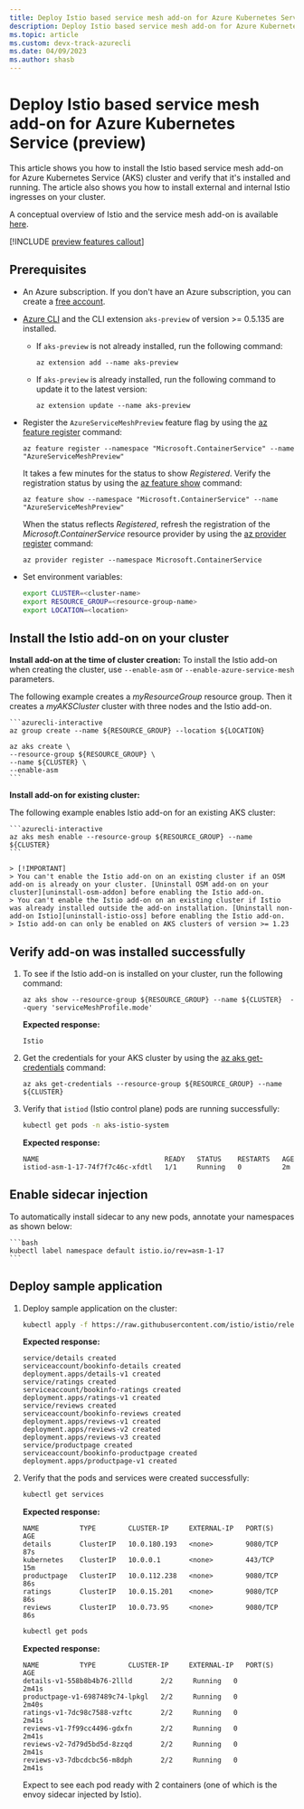 ```yaml
---
title: Deploy Istio based service mesh add-on for Azure Kubernetes Service (preview)
description: Deploy Istio based service mesh add-on for Azure Kubernetes Service (preview)
ms.topic: article
ms.custom: devx-track-azurecli
ms.date: 04/09/2023
ms.author: shasb
---
```


# Deploy Istio based service mesh add-on for Azure Kubernetes Service (preview)

This article shows you how to install the Istio based service mesh add-on for Azure Kubernetes Service (AKS) cluster and verify that it's installed and running. The article also shows you how to install external and internal Istio ingresses on your cluster.

A conceptual overview of Istio and the service mesh add-on is available [here][istio-about].

[!INCLUDE [preview features callout](./includes/preview/preview-callout.md)]

## Prerequisites

* An Azure subscription. If you don't have an Azure subscription, you can create a [free account](https://azure.microsoft.com/free).
* [Azure CLI][azure-cli-install] and the CLI extension `aks-preview` of version >= 0.5.135 are installed.

    * If `aks-preview` is not already installed, run the following command:

        ```azurecli
        az extension add --name aks-preview
        ```

    * If `aks-preview` is already installed, run the following command to update it to the latest version:

        ```azurecli
        az extension update --name aks-preview
        ```

* Register the `AzureServiceMeshPreview` feature flag by using the [az feature register][az-feature-register] command:

    ```azurecli
    az feature register --namespace "Microsoft.ContainerService" --name "AzureServiceMeshPreview"
    ```

    It takes a few minutes for the status to show *Registered*. Verify the registration status by using the [az feature show][az-feature-show] command:

    ```azurecli
    az feature show --namespace "Microsoft.ContainerService" --name "AzureServiceMeshPreview"
    ```

    When the status reflects *Registered*, refresh the registration of the *Microsoft.ContainerService* resource provider by using the [az provider register][az-provider-register] command:

    ```azurecli-interactive
    az provider register --namespace Microsoft.ContainerService
    ```

* Set environment variables:

    ```bash
    export CLUSTER=<cluster-name>
    export RESOURCE_GROUP=<resource-group-name>
    export LOCATION=<location>
    ```

## Install the Istio add-on on your cluster

**Install add-on at the time of cluster creation:**
To install the Istio add-on when creating the cluster, use `--enable-asm` or `--enable-azure-service-mesh` parameters.

The following example creates a *myResourceGroup* resource group. Then it creates a *myAKSCluster* cluster with three nodes and the Istio add-on.

    ```azurecli-interactive
    az group create --name ${RESOURCE_GROUP} --location ${LOCATION}

    az aks create \
    --resource-group ${RESOURCE_GROUP} \
    --name ${CLUSTER} \
    --enable-asm
    ```

**Install add-on for existing cluster:**

The following example enables Istio add-on for an existing AKS cluster:

    ```azurecli-interactive
    az aks mesh enable --resource-group ${RESOURCE_GROUP} --name ${CLUSTER}
    ```

    > [!IMPORTANT]
    > You can't enable the Istio add-on on an existing cluster if an OSM add-on is already on your cluster. [Uninstall OSM add-on on your cluster][uninstall-osm-addon] before enabling the Istio add-on.
    > You can't enable the Istio add-on on an existing cluster if Istio was already installed outside the add-on installation. [Uninstall non-add-on Istio][uninstall-istio-oss] before enabling the Istio add-on.
    > Istio add-on can only be enabled on AKS clusters of version >= 1.23


## Verify add-on was installed successfully

1. To see if the Istio add-on is installed on your cluster, run the following command:

    ```azurecli-interactive
    az aks show --resource-group ${RESOURCE_GROUP} --name ${CLUSTER}  --query 'serviceMeshProfile.mode'
    ```

    **Expected response:**

    ```
    Istio
    ```

1. Get the credentials for your AKS cluster by using the [az aks get-credentials] command:

    ```azurecli-interactive
    az aks get-credentials --resource-group ${RESOURCE_GROUP} --name ${CLUSTER}
    ```

1. Verify that `istiod` (Istio control plane) pods are running successfully:

    ```bash
    kubectl get pods -n aks-istio-system
    ```

    **Expected response:**

    ```
    NAME                               READY   STATUS    RESTARTS   AGE
    istiod-asm-1-17-74f7f7c46c-xfdtl   1/1     Running   0          2m
    ```

## Enable sidecar injection

To automatically install sidecar to any new pods, annotate your namespaces as shown below:

    ```bash
    kubectl label namespace default istio.io/rev=asm-1-17
    ```

## Deploy sample application

1. Deploy sample application on the cluster:

    ```bash
    kubectl apply -f https://raw.githubusercontent.com/istio/istio/release-1.17/samples/bookinfo/platform/kube/bookinfo.yaml
    ```

    **Expected response:**

    ```
    service/details created
    serviceaccount/bookinfo-details created
    deployment.apps/details-v1 created
    service/ratings created
    serviceaccount/bookinfo-ratings created
    deployment.apps/ratings-v1 created
    service/reviews created
    serviceaccount/bookinfo-reviews created
    deployment.apps/reviews-v1 created
    deployment.apps/reviews-v2 created
    deployment.apps/reviews-v3 created
    service/productpage created
    serviceaccount/bookinfo-productpage created
    deployment.apps/productpage-v1 created
    ```

1. Verify that the pods and services were created successfully:

    ```bash
    kubectl get services
    ```

    **Expected response:**

    ```
    NAME          TYPE        CLUSTER-IP     EXTERNAL-IP   PORT(S)    AGE
    details       ClusterIP   10.0.180.193   <none>        9080/TCP   87s
    kubernetes    ClusterIP   10.0.0.1       <none>        443/TCP    15m
    productpage   ClusterIP   10.0.112.238   <none>        9080/TCP   86s
    ratings       ClusterIP   10.0.15.201    <none>        9080/TCP   86s
    reviews       ClusterIP   10.0.73.95     <none>        9080/TCP   86s
    ```

    ```bash
    kubectl get pods
    ```

    **Expected response:**

    ```
    NAME          TYPE        CLUSTER-IP     EXTERNAL-IP   PORT(S)    AGE
    details-v1-558b8b4b76-2llld       2/2     Running   0          2m41s
    productpage-v1-6987489c74-lpkgl   2/2     Running   0          2m40s
    ratings-v1-7dc98c7588-vzftc       2/2     Running   0          2m41s
    reviews-v1-7f99cc4496-gdxfn       2/2     Running   0          2m41s
    reviews-v2-7d79d5bd5d-8zzqd       2/2     Running   0          2m41s
    reviews-v3-7dbcdcbc56-m8dph       2/2     Running   0          2m41s
    ```

    Expect to see each pod ready with 2 containers (one of which is the envoy sidecar injected by Istio).

[istio-about]: istio-about.md

[azure-cli-install]: /cli/azure/install-azure-cli
[az-feature-register]: /cli/azure/feature#az-feature-register
[az-feature-show]: /cli/azure/feature#az-feature-show
[az-provider-register]: /cli/azure/provider#az-provider-register

[uninstall-osm-addon]: open-service-mesh-uninstall-add-on.md
[uninstall-istio-oss]: https://istio.io/latest/docs/setup/install/istioctl/#uninstall-istio

[az aks get-credentials]: /cli/azure/aks#az-aks-get-credentials